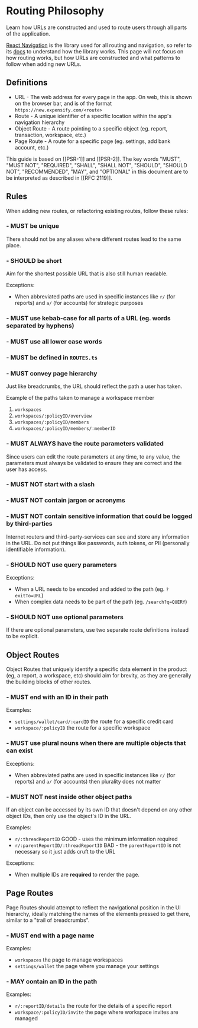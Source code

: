 # Routing Philosophy
Learn how URLs are constructed and used to route users through all parts of the application.

[React Navigation](https://reactnavigation.org/) is the library used for all routing and navigation, so refer to its [docs](https://reactnavigation.org/docs/getting-started) to understand how the library works. This page will not focus on how routing works, but how URLs are constructed and what patterns to follow when adding new URLs.

## Definitions
- URL - The web address for every page in the app. On web, this is shown on the browser bar, and is of the format `https://new.expensify.com/<route>`
- Route - A unique identifier of a specific location within the app's navigation hierarchy
- Object Route - A route pointing to a specific object (eg. report, transaction, workspace, etc.)
- Page Route - A route for a specific page (eg. settings, add bank account, etc.)

This guide is based on [[PSR-1]] and [[PSR-2]].
The key words "MUST", "MUST NOT", "REQUIRED", "SHALL", "SHALL NOT", "SHOULD", "SHOULD NOT", "RECOMMENDED", "MAY", and
"OPTIONAL" in this document are to be interpreted as described in [[RFC 2119]].

## Rules
When adding new routes, or refactoring existing routes, follow these rules:

### - MUST be unique
There should not be any aliases where different routes lead to the same place.

### - SHOULD be short
Aim for the shortest possible URL that is also still human readable.

Exceptions:
- When abbreviated paths are used in specific instances like `r/` (for reports) and `a/` (for accounts) for strategic purposes

### - MUST use kebab-case for all parts of a URL (eg. words separated by hyphens)
### - MUST use all lower case words
### - MUST be defined in `ROUTES.ts`
### - MUST convey page hierarchy
Just like breadcrumbs, the URL should reflect the path a user has taken.

Example of the paths taken to manage a workspace member
1. `workspaces`
1. `workspaces/:policyID/overview`
1. `workspaces/:policyID/members`
1. `workspaces/:policyID/members/:memberID`

### - MUST ALWAYS have the route parameters validated
Since users can edit the route parameters at any time, to any value, the parameters must always be validated to ensure they are correct and the user has access.

### - MUST NOT start with a slash
### - MUST NOT contain jargon or acronyms
### - MUST NOT contain sensitive information that could be logged by third-parties
Internet routers and third-party-services can see and store any information in the URL. Do not put things like passwords, auth tokens, or PII (personally identifiable information).

### - SHOULD NOT use query parameters
Exceptions:
- When a URL needs to be encoded and added to the path (eg. `?exitTo=URL`)
- When complex data needs to be part of the path (eg. `/search?q=QUERY`)

### - SHOULD NOT use optional parameters
If there are optional parameters, use two separate route definitions instead to be explicit.

## Object Routes
Object Routes that uniquely identify a specific data element in the product (eg, a report, a workspace, etc) should aim for brevity, as they are generally the building blocks of other routes.

### - MUST end with an ID in their path
Examples:

- `settings/wallet/card/:cardID` the route for a specific credit card
- `workspace/:policyID` the route for a specific workspace

### - MUST use plural nouns when there are multiple objects that can exist
Exceptions:

- When abbreviated paths are used in specific instances like `r/` (for reports) and `a/` (for accounts) then plurality does not matter

### - MUST NOT nest inside other object paths
If an object can be accessed by its own ID that doesn't depend on any other object IDs, then only use the object's ID in the URL.

Examples:
- `r/:threadReportID` GOOD - uses the minimum information required
- `r/:parentReportID/:threadReportID` BAD - the `parentReportID` is not necessary so it just adds cruft to the URL

Exceptions:

- When multiple IDs are **required** to render the page.

## Page Routes
Page Routes should attempt to reflect the navigational position in the UI hierarchy, ideally matching the names of the elements pressed to get there, similar to a "trail of breadcrumbs".

### - MUST end with a page name
Examples:

- `workspaces` the page to manage workspaces
- `settings/wallet` the page where you manage your settings

### - MAY contain an ID in the path
Examples:

- `r/:reportID/details` the route for the details of a specific report
- `workspace/:policyID/invite` the page where workspace invites are managed

